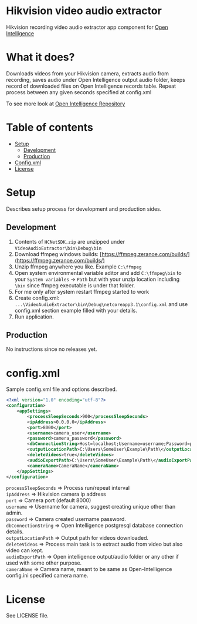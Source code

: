 # Hikvision video audio extractor

Hikvision recording video audio extractor app component for [Open Intelligence](https://github.com/norkator/open-intelligence)

What it does?
======

Downloads videos from your Hikvision camera, extracts audio from recording, saves audio under 
Open Intelligence output audio folder, keeps record of downloaded files on Open Intelligence 
records table. Repeat process between any given seconds specified at config.xml

To see more look at  [Open Intelligence Repository](https://github.com/norkator/open-intelligence)


Table of contents
=================
* [Setup](#setup)
    * [Development](#development)
    * [Production](#production)
* [Config.xml](#configxml)
* [License](#license)


Setup
======

Describes setup process for development and production sides.


Development
------

1. Contents of `HCNetSDK.zip` are unzipped under `VideoAudioExtractor\bin\Debug\bin`
2. Download ffmpeg windows builds: [https://ffmpeg.zeranoe.com/builds/](https://ffmpeg.zeranoe.com/builds/)
3. Unzip ffmpeg anywhere you like. Example `C:\ffmpeg`
4. Open system environmental variable aditor and add `C:\ffmpeg\bin` to your `System variables` -> `Path` 
but with your unzip location including `\bin` since ffmpeg executable is under that folder.
5. For me only after system restart ffmpeg started to work
6. Create config.xml: `...\VideoAudioExtractor\bin\Debug\netcoreapp3.1\config.xml` 
and use config.xml section example filled with your details.
7. Run application.


Production
------ 

No instructions since no releases yet.


config.xml
======

Sample config.xml file and options described.

```xml
<?xml version="1.0" encoding="utf-8"?>
<configuration>
    <appSettings>
        <processSleepSeconds>900</processSleepSeconds>
        <ipAddress>0.0.0.0</ipAddress>
        <port>8000</port>
        <username>camera_user</username>
        <password>camera_password</password>
        <dbConnectionString>Host=localhost;Username=username;Password=password;Database=intelligence</dbConnectionString>
        <outputLocationPath>C:\Users\SomeUser\Example\Path\</outputLocationPath>
        <deleteVideos>true</deleteVideos>
        <audioExportPath>C:\Users\SomeUser\Example\Path\</audioExportPath>
        <cameraName>CameraName</cameraName>
    </appSettings>
</configuration>
```

`processSleepSeconds` => Process run/repeat interval  
`ipAddress` => Hikvision camera ip address  
`port` => Camera port (default 8000)  
`username` => Username for camera, suggest creating unique other than admin.  
`password` => Camera created username password.  
`dbConnectionString` => Open Intelligence postgresql database connection details.  
`outputLocationPath` => Output path for videos downloaded.  
`deleteVideos` => Process main task is to extract audio from video but also video can kept.  
`audioExportPath` => Open intelligence output/audio folder or any other if used with some other purpose.   
`cameraName` => Camera name, meant to be same as Open-Intelligence config.ini specified camera name.


License
============
See LICENSE file.

